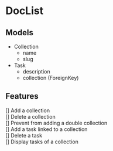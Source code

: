 # DocList

## Models
- Collection
  - name
  - slug
- Task
  - description
  - collection (ForeignKey)

## Features
[] Add a collection  
[] Delete a collection  
[] Prevent from adding a double collection  
[] Add a task linked to a collection  
[] Delete a task  
[] Display tasks of a collection  